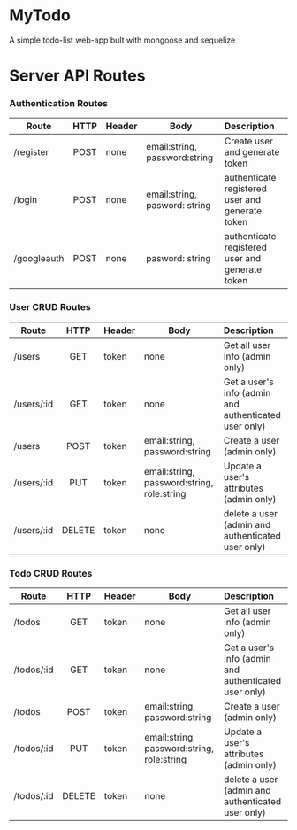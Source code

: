 # MyTodo

A simple todo-list web-app bult with mongoose and sequelize

# Server API Routes


### Authentication Routes

| Route         | HTTP          | Header | Body| Description          | 
| ------------- |:-------------:|-----------| ------------| :------------------- |
| /register     | POST      |none  | email:string, password:string | Create user and generate token   | 
| /login| POST | none | email:string, pasword: string | authenticate registered user and generate token |
| /googleauth| POST | none | pasword: string | authenticate registered user and generate token |

### User CRUD Routes

| Route         | HTTP          | Header | Body| Description          | 
| ------------- |:-------------:|-----------| ------------| :------------------- |
| /users    | GET   |token  | none |Get all user info (admin only)   | 
| /users/:id| GET | token | none | Get a user's info (admin and authenticated user only) |
| /users    | POST   |token  | email:string, password:string |Create  a user (admin only)   | 
| /users/:id    | PUT |token  | email:string, password:string, role:string |Update a user's attributes (admin only)   |
| /users/:id    | DELETE |token  | none |delete a user (admin and authenticated user only)   |

### Todo CRUD Routes
| Route         | HTTP          | Header | Body| Description          | 
| ------------- |:-------------:|-----------| ------------| :------------------- |
| /todos    | GET   |token  | none |Get all user info (admin only)   | 
| /todos/:id| GET | token | none | Get a user's info (admin and authenticated user only) |
| /todos    | POST   |token  | email:string, password:string |Create  a user (admin only)   | 
| /todos/:id    | PUT |token  | email:string, password:string, role:string |Update a user's attributes (admin only)   |
| /todos/:id    | DELETE |token  | none |delete a user (admin and authenticated user only)   |
